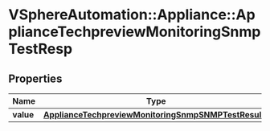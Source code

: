 # VSphereAutomation::Appliance::ApplianceTechpreviewMonitoringSnmpTestResp

## Properties
Name | Type | Description | Notes
------------ | ------------- | ------------- | -------------
**value** | [**ApplianceTechpreviewMonitoringSnmpSNMPTestResults**](ApplianceTechpreviewMonitoringSnmpSNMPTestResults.md) |  | 


